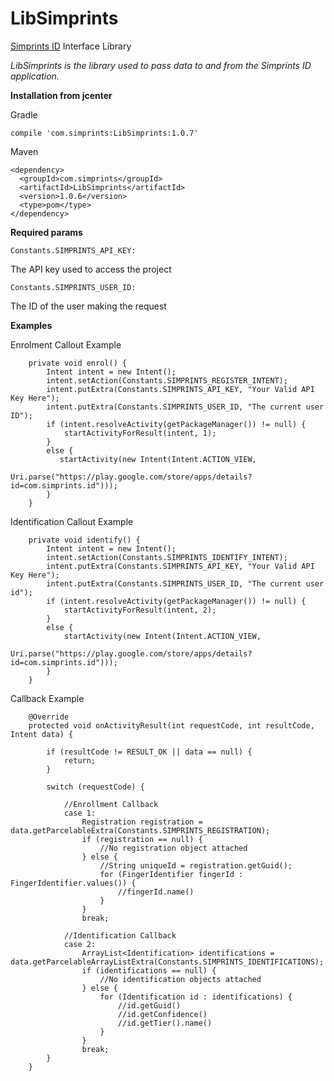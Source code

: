 # LibSimprints
[Simprints ID](https://play.google.com/store/apps/details?id=com.simprints.id) Interface Library

*LibSimprints is the library used to pass data to and from the Simprints ID application.*

**Installation from jcenter** 

Gradle
```
compile 'com.simprints:LibSimprints:1.0.7'
```

Maven
```
<dependency>
  <groupId>com.simprints</groupId>
  <artifactId>LibSimprints</artifactId>
  <version>1.0.6</version>
  <type>pom</type>
</dependency>
```

**Required params**
```
Constants.SIMPRINTS_API_KEY: 
```
The API key used to access the project
```
Constants.SIMPRINTS_USER_ID: 
```
The ID of the user making the request 

**Examples**

Enrolment Callout Example
```
    private void enrol() {
        Intent intent = new Intent();
        intent.setAction(Constants.SIMPRINTS_REGISTER_INTENT);
        intent.putExtra(Constants.SIMPRINTS_API_KEY, "Your Valid API Key Here");
        intent.putExtra(Constants.SIMPRINTS_USER_ID, "The current user ID");
        if (intent.resolveActivity(getPackageManager()) != null) {
            startActivityForResult(intent, 1);
        }
        else {
           startActivity(new Intent(Intent.ACTION_VIEW, 
                    Uri.parse("https://play.google.com/store/apps/details?id=com.simprints.id")));
        }
    }
```
Identification Callout Example
```
    private void identify() {
        Intent intent = new Intent();
        intent.setAction(Constants.SIMPRINTS_IDENTIFY_INTENT);
        intent.putExtra(Constants.SIMPRINTS_API_KEY, "Your Valid API Key Here");
        intent.putExtra(Constants.SIMPRINTS_USER_ID, "The current user id");
        if (intent.resolveActivity(getPackageManager()) != null) {
            startActivityForResult(intent, 2);
        }
        else {
            startActivity(new Intent(Intent.ACTION_VIEW, 
                    Uri.parse("https://play.google.com/store/apps/details?id=com.simprints.id")));
        }
    }
```

Callback Example
```
    @Override
    protected void onActivityResult(int requestCode, int resultCode, Intent data) {

        if (resultCode != RESULT_OK || data == null) {
            return;
        }

        switch (requestCode) {

            //Enrollment Callback
            case 1:
                Registration registration = data.getParcelableExtra(Constants.SIMPRINTS_REGISTRATION);
                if (registration == null) {
                    //No registration object attached
                } else {
                    //String uniqueId = registration.getGuid();
                    for (FingerIdentifier fingerId : FingerIdentifier.values()) {
                        //fingerId.name()
                    }
                }
                break;

            //Identification Callback
            case 2:
                ArrayList<Identification> identifications = data.getParcelableArrayListExtra(Constants.SIMPRINTS_IDENTIFICATIONS);
                if (identifications == null) {
                    //No identification objects attached
                } else {
                    for (Identification id : identifications) {
                        //id.getGuid()
                        //id.getConfidence()
                        //id.getTier().name()
                    }
                }
                break;
        }
    }
```
